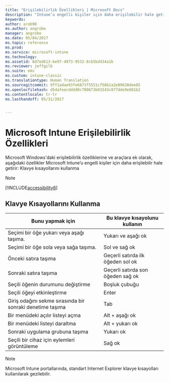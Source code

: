 ```yaml
---
title: "Erişilebilirlik Özellikleri | Microsoft Docs"
description: "Intune’u engelli kişiler için daha erişilebilir hale getiren özellikler hakkında bilgi edinin."
keywords: 
author: arob98
ms.author: angrobe
manager: angrobe
ms.date: 05/04/2017
ms.topic: reference
ms.prod: 
ms.service: microsoft-intune
ms.technology: 
ms.assetid: 6d7ed613-be97-4973-9532-8cb5bd434a1b
ms.reviewer: jeffgilb
ms.suite: ems
ms.custom: intune-classic
ms.translationtype: Human Translation
ms.sourcegitcommit: 9ff1adae93fe6873f5551cf58b1a2e89638dee85
ms.openlocfilehash: d5dafeecdddd0c780673b01543c077dde9e881b2
ms.contentlocale: tr-tr
ms.lasthandoff: 05/31/2017


---
```


# <a name="accessibility-features-of-microsoft-intune"></a>Microsoft Intune Erişilebilirlik Özellikleri
Microsoft Windows'daki erişilebilirlik özelliklerine ve araçlara ek olarak, aşağıdaki özellikler Microsoft Intune’u engelli kişiler için daha erişilebilir hale getirir: Klavye kısayollarını kullanma

> [!NOTE]
> [!INCLUDE[accessibility6](./includes/accessibility6_md.md)]

## <a name="using-keyboard-shortcuts"></a>Klavye Kısayollarını Kullanma

|Bunu yapmak için|Bu klavye kısayolunu kullanın|
|--------------|------------------------------|
|Seçimi bir öğe yukarı veya aşağı taşıma.|Yukarı ve aşağı ok|
|Seçimi bir öğe sola veya sağa taşıma.|Sol ve sağ ok|
|Önceki satıra taşıma|Geçerli satırda ilk öğeden sol ok|
|Sonraki satıra taşıma|Geçerli satırda son öğeden sağ ok|
|Seçili öğenin durumunu değiştirme|Boşluk çubuğu|
|Seçili öğeyi etkinleştirme|Enter|
|Giriş odağını sekme sırasında bir sonraki denetime taşıma|Tab|
|Bir menüdeki açılır listeyi açma|Alt + aşağı ok|
|Bir menüdeki listeyi daraltma|Alt + yukarı ok|
|Sonraki uygulama grubuna taşıma|Yukarı ok|
|Seçili bir cihaz için eylemleri görüntüleme|Sağ ok|
> [!NOTE]
> Microsoft Intune portallarında, standart Internet Explorer klavye kısayolları kullanılarak gezilebilir.

